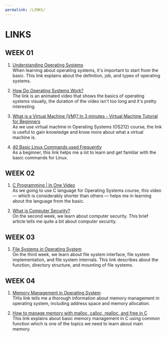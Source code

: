 ```yaml
---
permalink: /LINKS/
---
```


# LINKS
## WEEK 01

1. [Understanding Operating Systems](https://edu.gcfglobal.org/en/computerbasics/understanding-operating-systems/1/) <br>
When learning about operating systems, it's important to start from the basic. This link explains about the definition, job, and types of operating systems.

2. [How Do Operating Systems Work?](https://www.youtube.com/watch?v=GjNp0bBrjmU) <br>
The link is an animated video that shows the basics of operating systems visually, the duration of the video isn't too long and it's pretty interesting.

3. [What is a Virtual Machine (VM)? In 3 minutes - Virtual Machine Tutorial for Beginners](https://youtu.be/yIVXjl4SwVo) <br>
As we use virtual machine in Operating Systems (OS212) course, the link is useful to gain knowledge and know more about what a virtual machine is.

4. [40 Basic Linux Commands used Frequently](https://linoxide.com/essential-linux-basic-commands/) <br>
As a beginner, this link helps me a lot to learn and get familiar with the basic commands for Linux.

## WEEK 02
1. [C Programming | In One Video](https://youtu.be/3lQEunpmtRA) <br>
As we going to use C language for Operating Systems course, this video —  which is considerably shorter than others — helps me in learning about the language from the basic.

2. [What is Computer Security?](https://www.edureka.co/blog/what-is-computer-security/#SecurityPractices) <br>
On the second week, we learn about computer security. This brief article tells me quite a bit about computer security.

## WEEK 03
1. [File Systems in Operating System](https://www.geeksforgeeks.org/file-systems-in-operating-system/) <br>
On the third week, we learn about file system interface, file system implementation, and file system internals. This link describes about the function, directory structure, and mounting of file systems.

## WEEK 04
1. [Memory Management in Operating System](https://www.geeksforgeeks.org/memory-management-in-operating-system/) <br>
THis link tells me a thorough information about memory management in operating system, including address space and memory allocation.

2. [How to manage memory with malloc, calloc, realloc, and free in C](https://youtu.be/lQP4X3odvHE) <br>
This link explains about basic memory management in C using common function which is one of the topics we need to learn about main memory.
